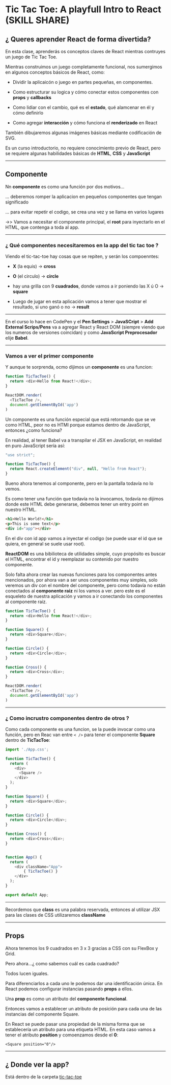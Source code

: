 # Tic Tac Toe: A playfull Intro to React (SKILL SHARE) 


## ¿ Queres aprender React de forma divertida?

En esta clase, aprenderás os conceptos claves de React mientras contruyes un juego de Tic Tac Toe.

Mientras construimos un juego completamente funcional, nos sumergimos en algunos conceptos básicos de React, como:

- Dividir la aplicaicón  o juego en partes pequeñas, en componentes.

- Como estructurar su logica y cómo conectar estos componentes con **props** y **callbacks**

- Como lidiar con el cambio, qué es el **estado**, qué alamcenar en él y cómo definirlo

- Como agregar **interacción** y cómo funciona el **renderizado** en React

También dibujaremos algunas imágenes básicas mediante codificación de SVG.

Es un curso introductorio, no requiere conocimiento previo de React, pero se requiere algunas habilidades básicas de **HTML**, **CSS** y **JavaScript**

---

## Componente



Nn **componente** es como una función por dos motivos...

... deberemos romper la aplicacion en pequeños componentes que tengan significado

... para evitar repetir el codigo, se crea una vez y se llama en varios lugares


->> Vamos a necesitar el componente principal, el **root** para inyectarlo en el HTML, que contenga a toda al app.

---

### ¿ Qué componentes necesitaremos en la app del tic tac toe ?

Viendo el tic-tac-toe hay cosas que se repiten, y serán los compoenntes:

- **X** (la equis) -> **cross**

- **O** (el circulo) -> **circle**

- hay una grilla con 9 **cuadrados**, donde vamos a ir poniendo las X ú O -> **square**

- Luego de jugar en esta aplicación vamos a tener que mostrar el resultado, si uno ganó o no -> **result**

---

En el curso lo hace en CodePen y el **Pen Settings** > **JavaSCript** > **Add External Scrips/Pens** va a agregar React y React DOM (siempre viendo que los numeros de versiones coincidan) y como **JavaScript Preprocesador** elije **Babel**.

---

### Vamos a ver el primer componente

Y aunque te sorprenda, ocmo dijimos un **componente** es una funcion:

```JavaScript
function TicTacToe() {
  return <div>Hello from React!</div>;
}

ReactDOM.render(
  <TicTacToe />,
  document.getElementById('app')
)
```

Un componente es una función especial que está retornando que se ve como HTML, peor no es HTMl porque estamos dentro de JavaScript, entonces ¿como funciona?

En realidad, al tener Babel va a transpilar el JSX en JavaScript, en realidad en puro JavaScript sería así:

```JavaSCript
"use strict";

function TicTacToe() {
  return React.createElement("div", null, "Hello from React");
}
```

Bueno ahora tenemos al componente, pero en la pantalla todavía no lo vemos.

Es como tener una función que todavía no la invocamos, todavía no dijimos donde este HTML debe generarse, debemos tener un entry point en nuestro HTML.

```HTML
<h1>Hello World!</h1>
<p>This is some text</p>
<div id="app"></div>
```

En el div con id app vamos a inyectar el codigo (se puede usar el id que se quiera, en general se suele usar root).

**ReactDOM** es una bibilioteca de utilidades simple, cuyo propósito es buscar el HTML, encontrar el id y reemplazar su contenido por nuestro componente.

Solo falta ahora crear las nuevas funciones para los componentes antes mencionados, por ahora van a ser unos componentes muy simples, solo veremos un div con el nombre del componente, pero como todavía no están conectados al **componente raiz** ni los vamos a ver. pero este es el esqueleto de nuestra aplicación y vamos a ir conectando los componentes al componente raiz.


```JavaScript
function TicTacToe() {
  return <div>Hello from React!</div>;
}

function Square() {
  return <div>Square</div>;
}

function Circle() {
  return <div>Circle</div>;
}

function Cross() {
  return <div>Cross</div>;
}

ReactDOM.render(
  <TicTacToe />,
  document.getElementById('app')
)
```

---

### ¿ Como incrustro componentes dentro de otros ?

Como cada componente es una funcion, se la puede invocar como una función, pero en Reac van entre ```< />``` para tener el componente **Square** dentro de **TicTacToe**:

```JavaScript
import './App.css';

function TicTacToe() {
  return (
    <div>
      <Square />
    </div>
  );
}

function Square() {
  return <div>Square</div>;
}

function Circle() {
  return <div>Circle</div>;
}

function Cross() {
  return <div>Cross</div>;
}


function App() {
  return (
    <div className="App">
        { TicTacToe() }
    </div>
  );
}

export default App;
```

---

Recordemos que **class** es una palabra reservada, entonces al utilizar JSX para las clases de CSS utilizaremos **className**

---
## Props

Ahora tenemos los 9 cuadrados en 3 x 3 gracias a CSS con su FlexBox y Grid.

Pero ahora...¿ como sabemos cuál es cada cuadrado? 

Todos lucen iguales.

Para diferenciarlos a cada uno le podemos dar una identificación única. En React podemos configurar instancias pasando **props** a ellos.

Una  **prop** es como un atributo del **componente funcional**.

Entonces vamos a establecer un atributo de posición para cada una de las instancias del componente Square.


En React se puede pasar una propiedad de la misma forma que se establecería un atributo para una etiqueta HTML. En esta caso vamos a tener el atributo **position** y comoenzamos desde el **0**:

```JSX
<Square position="0"/>
```

---
## ¿ Donde ver la app?

Está dentro de la carpeta [tic-tac-toe](https://github.com/eugenia1984/react-varios-cursos/tree/main/05_skill_chare_tic_tac_toe/tic-tac-toe)